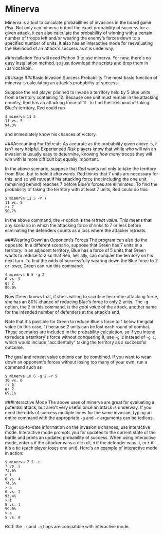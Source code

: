 # Minerva
Minerva is a tool to calculate probabilities of invasions in the board game
_Risk_. Not only can minerva output the exact probability of success for a
given attack, it can also calculate the probability of winning with a certain
number of troops left and/or wearing the enemy's forces down to a specified
number of units. It also has an interactive mode for reevaluating the
likelihood of an attack's success as it is underway.

##Installation
You will need Python 3 to use minerva. For now, there's no easy installation
method, so just download the scripts and drop them in /usr/local/bin.

##Usage
###Basic Invasion Success Probability
The most basic function of minerva is calculating an attack's probability of
success.

Suppose the red player planned to invade a territory held by 5 blue units from
a territory containing 12. Because one unit must remain in the attacking
country, Red has an attacking force of 11. To find the likelihood of taking
Blue's territory, Red could run

    $ minerva 11 5
    11 vs. 5
    94.3%

and immediately know his chances of victory.

###Accounting For Retreats
As accurate as the probability given above is, it isn't very helpful.
Experienced _Risk_ players know that while *who* will win an invasion is
usually easy to determine, knowing *how many* troops they will win with is more
difficult but equally important.

In the above scenario, suppose that Red wants not only to take the territory
from Blue, but to hold it afterwards. Red thinks that 7 units are necessary for
this, and so will retreat if his attacking force (not including the one unit
remaining behind) reaches 7 before Blue's forces are eliminated. To find the
probability of taking the territory with at least 7 units, Red could do this:

    $ minerva 11 5 -r 7
    11 vs. 5
    r: 7
    50.7%

In the above command, the -r option is the *retreat value*. This means that any
scenario in which the attacking force shrinks to 7 or less before eliminating
the defenders counts as a loss where the attacker retreats.

###Wearing Down an Opponent's Forces
The program can also do the opposite. In a different scenario, suppose that
Green has 7 units in a territory. In an adjacent territory, Blue has a force of
5 units that Green wants to reduce to 2 so that Red, her ally, can conquer the
territory on his next turn. To find the odds of successfully wearing down the
Blue force to 2 or lower, Green can run this command:

    $ minerva 6 5 -g 2
    6 vs. 5
    g: 2
    80.0%

Now Green knows that, if she's willing to sacrifice her entire attacking force,
she has an 80% chance of reducing Blue's force to only 2 units. The -g option,
the 2 in this command, is the *goal value* of the attack, another name for the
intended number of defenders at the attack's end.

Note that it's possible for Green to reduce Blue's force to 1 below the goal
value (in this case, 1) because 2 units can be lost each round of combat.
These scenarios are included in the probability calculation, so if you intend
to reduce a territory's force without conquering it, use ```-g 2``` instead of
```-g 1```, which would include "accidentally" taking the territory as a
successful outcome.

The goal and retreat value options can be combined. If you want to wear down an
opponent's forces without losing too many of your own, run a command such as

    $ minerva 10 6 -g 2 -r 5
    10 vs. 6
    r: 5
    g: 2
    69.1%

###Interactive Mode
The above uses of minerva are great for evaluating a potential attack, but
aren't very useful once an attack is underway. If you need the odds of success
multiple times for the same invasion, typing an entire command with the
appropriate ```-g``` and ```-r``` arguments can be tedious.

To get up-to-date information on the invasion's chances, use interactive mode.
Interactive mode prompts you for updates to the current state of the battle and
prints an updated probability of success. When using interactive mode, enter
```a``` if the attacker wins a die roll, ```d``` if the defender wins it, or
```t``` if it's a tie (each player loses one unit). Here's an example of
interactive mode in action:

    $ minerva 7 5 -i
    7 vs. 5
    73.6%
    > t
    6 vs. 4
    74.5%
    > a
    6 vs. 2
    93.4%
    > t
    5 vs. 1
    99.0%
    > a
    5 vs. 0

Both the ```-r``` and ```-g``` flags are compatible with interactive mode.
